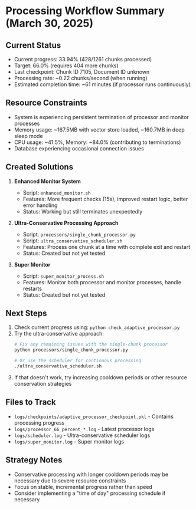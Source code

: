 # Processing Workflow Summary (March 30, 2025)

## Current Status
- Current progress: 33.94% (428/1261 chunks processed)
- Target: 66.0% (requires 404 more chunks)
- Last checkpoint: Chunk ID 7105, Document ID unknown
- Processing rate: ~0.22 chunks/second (when running)
- Estimated completion time: ~61 minutes (if processor runs continuously)

## Resource Constraints
- System is experiencing persistent termination of processor and monitor processes
- Memory usage: ~167.5MB with vector store loaded, ~160.7MB in deep sleep mode
- CPU usage: ~41.5%, Memory: ~84.0% (contributing to terminations)
- Database experiencing occasional connection issues

## Created Solutions
1. **Enhanced Monitor System**
   - Script: `enhanced_monitor.sh`
   - Features: More frequent checks (15s), improved restart logic, better error handling
   - Status: Working but still terminates unexpectedly

2. **Ultra-Conservative Processing Approach**
   - Script: `processors/single_chunk_processor.py`
   - Script: `ultra_conservative_scheduler.sh`
   - Features: Process one chunk at a time with complete exit and restart
   - Status: Created but not yet tested

3. **Super Monitor**
   - Script: `super_monitor_process.sh`
   - Features: Monitor both processor and monitor processes, handle restarts
   - Status: Created but not yet tested

## Next Steps
1. Check current progress using: `python check_adaptive_processor.py`
2. Try the ultra-conservative approach:
   ```bash
   # Fix any remaining issues with the single-chunk processor
   python processors/single_chunk_processor.py
   
   # Or use the scheduler for continuous processing
   ./ultra_conservative_scheduler.sh
   ```
3. If that doesn't work, try increasing cooldown periods or other resource conservation strategies

## Files to Track
- `logs/checkpoints/adaptive_processor_checkpoint.pkl` - Contains processing progress
- `logs/processor_66_percent_*.log` - Latest processor logs
- `logs/scheduler.log` - Ultra-conservative scheduler logs
- `logs/super_monitor.log` - Super monitor logs

## Strategy Notes
- Conservative processing with longer cooldown periods may be necessary due to severe resource constraints
- Focus on stable, incremental progress rather than speed
- Consider implementing a "time of day" processing schedule if necessary